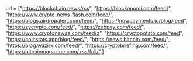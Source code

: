 url = ["https://blockchain.news/rss",
"https://blockonomi.com/feed/",
"https://www.crypto-news-flash.com/feed/",
"https://blogs.airdropalert.com/feed/",
"https://nowpayments.io/blog/feed",
"https://zycrypto.com/feed/",
"https://zebpay.com/feed/",
"https://www.cryptonewsz.com/feed/z",
"https://cryptopotato.com/feed",
"https://coinstats.app/blog/feed/",
"https://news.bitcoin.com/feed/",
"https://blog.wazirx.com/feed/",
"https://cryptobriefing.com/feed/",
"https://bitcoinmagazine.com/.rss/full/",]
